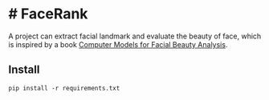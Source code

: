 # # FaceRank
A project can extract facial landmark and evaluate the beauty of face, which is inspired by a book [Computer Models for Facial Beauty Analysis](http://www.springer.com/gp/book/9783319325965).

## Install
```pip install -r requirements.txt```

